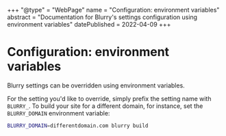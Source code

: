 +++
"@type" = "WebPage"
name = "Configuration: environment variables"
abstract = "Documentation for Blurry's settings configuration using environment variables"
datePublished = 2022-04-09
+++

# Configuration: environment variables

Blurry settings can be overridden using environment variables.

For the setting you'd like to override, simply prefix the setting name with `BLURRY_`.
To build your site for a different domain, for instance, set the `BLURRY_DOMAIN` environment variable:

```bash
BLURRY_DOMAIN=differentdomain.com blurry build
```
